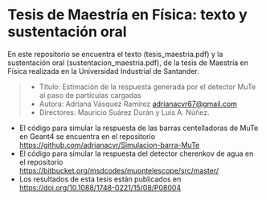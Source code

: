# Tesis de Maestría en Física: texto y sustentación oral

En este repositorio se encuentra el texto (tesis_maestria.pdf) y la sustentación oral (sustentacion_maestria.pdf), de la tesis de Maestría en Física realizada en la Universidad Industrial de Santander.

> - Título: Estimación de la respuesta generada por el detector MuTe al paso de partículas cargadas
> - Autora: Adriana Vásquez Ramírez adrianacvr67@gmail.com
> - Directores: Mauricio Suárez Durán y Luis A. Núñez. 

+ El código para simular la respuesta de las barras centelladoras de MuTe en Geant4 se encuentra en el repositorio <https://github.com/adrianacvr/Simulacion-barra-MuTe>
+ El código para simular la respuesta del detector cherenkov de agua en el repositorio <https://bitbucket.org/msdcodes/muontelescope/src/master/>
+ Los resultados de esta tesis están publicados en <https://doi.org/10.1088/1748-0221/15/08/P08004>
